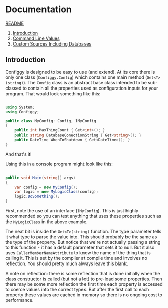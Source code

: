 # Documentation

[README](../README.md)

1. [Introduction](Introduction.md)
2. [Command Line Values](CommandLine.md)
3. [Custom Sources Including Databases](CustomSources.md)

## Introduction

Configgy is designed to be easy to use (and extend). At its core there is only one class (`Configgy.Config`) which contains one main method (`Get<T>(string)`). The `Config` class is an abstract base class intended to be sub-classed to contain all the properties used as configuration inputs for your program. That would look something like this:

```csharp

using System;
using Configgy;

public class MyConfig: Config, IMyConfig
{   
    public int MaxThingCount { Get<int>(); }        
    public string DatabaseConectionString { Get<string>(); }        
    public DateTime WhenToShutdown { Get<DateTime>(); }
}

```

And that's it!

Using this in a console program might look like this:

```csharp

public void Main(string[] args)
{
    var config = new MyConfig();
    var logic = new MyLogicClass(config);
    logic.DoSomething();
}

```

First, note the use of an interface (`IMyConfig`). This is just highly recommended so you can test anything that uses these properties such as the `MyLogicClass` in the above example.

The neat bit is inside the `Get<T>(string)` function. The type parameter tells it what type to parse the value into. This should probably be the same as the type of the property. But notice that we're not actually passing a string to this function - it has a default parameter that sets it to null. But it also uses `CallerMemberNameAttribute` to know the name of the thing that is calling it. This is set by the compiler at compile time and involves no reflection. You should pretty much always leave this blank.

A note on reflection: there is some reflection that is done initially when the class constructor is called (but not a lot) to pre-load some properties. Then there may be some more reflection the first time each property is accessed to coerce values into the correct types. But after the first call to each property these values are cached in memory so there is no ongoing cost to performance.

